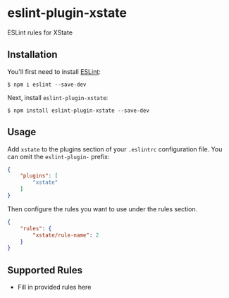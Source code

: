 # eslint-plugin-xstate

ESLint rules for XState

## Installation

You'll first need to install [ESLint](http://eslint.org):

```
$ npm i eslint --save-dev
```

Next, install `eslint-plugin-xstate`:

```
$ npm install eslint-plugin-xstate --save-dev
```


## Usage

Add `xstate` to the plugins section of your `.eslintrc` configuration file. You can omit the `eslint-plugin-` prefix:

```json
{
    "plugins": [
        "xstate"
    ]
}
```


Then configure the rules you want to use under the rules section.

```json
{
    "rules": {
        "xstate/rule-name": 2
    }
}
```

## Supported Rules

* Fill in provided rules here





